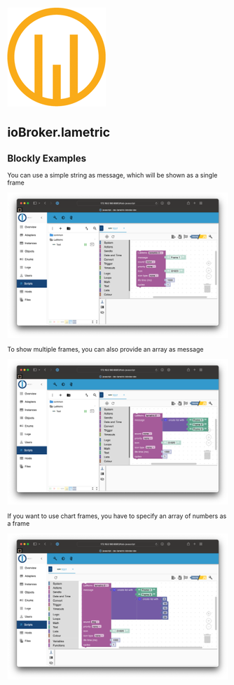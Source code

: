 ![Logo](../../admin/lametric.png)

# ioBroker.lametric

## Blockly Examples

You can use a simple string as message, which will be shown as a single frame

![single frame](./img/blockly1.png)

To show multiple frames, you can also provide an array as message

![multiple frames](./img/blockly2.png)

If you want to use chart frames, you have to specify an array of numbers as a frame

![chart data frames](./img/blockly3.png)

